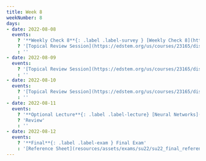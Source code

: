 ```yaml
---
title: Week 8
weekNumber: 8
days:
- date: 2022-08-08
  events:
    ? '**Weekly Check 8**{: .label .label-survey } [Weekly Check 8](https://forms.gle/xs8RNH2NWhNUXLAH7)'
    ? '[Topical Review Session](https://edstem.org/us/courses/23165/discussion/1666218)'
    : ''
- date: 2022-08-09
  events:
    ? '[Topical Review Session](https://edstem.org/us/courses/23165/discussion/1666218)'
    : ''
- date: 2022-08-10
  events:
    ? '[Topical Review Session](https://edstem.org/us/courses/23165/discussion/1666218)'
    : ''
- date: 2022-08-11
  events:
    ? '**Optional Lecture**{: .label .label-lecture} [Neural Networks](lecture/optional)'
    ? 'Review'
    : ''
- date: 2022-08-12
  events:
    ? '**Final**{: .label .label-exam } Final Exam'
    : '[Reference Sheet](resources/assets/exams/su22/su22_final_reference_sheet.pdf)'
---
```

